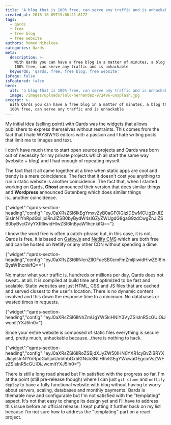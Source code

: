 ```yaml
---
title: 'A blog that is 100% free, can serve any traffic and is unhackable'
created_at: 2018-10-09T19:08:21.817Z
tags:
  - qards
  - free
  - free blog
  - free website
authors: Romeo Mihalcea
categories: Qards
meta:
  description: >-
    With Qards you can have a free blog in a matter of minutes, a blog that is
    100% free, can serve any traffic and is unhackable
  keywords: 'qards, free, free blog, free website'
isPage: false
isFeatured: false
hero:
  alt: 'a blog that is 100% free, can serve any traffic and is unhackable'
  image: /images/uploads/lalo-hernandez-972496-unsplash.jpg
excerpt: >-
  With Qards you can have a free blog in a matter of minutes, a blog that is
  100% free, can serve any traffic and is unhackable
---
```

My initial idea (selling point) with Qards was the widgets that allows publishers to express themselves without restraints. This comes from the fact that I hate WYSIWYG editors with a passion and I hate writing posts that limit me to images and text.

I don't have much time to start open source projects and Qards was born out of necessity for my private projects which all start the same way (website + blog) and I had enough of repeating myself. 

The fact that it all came together at a time when static apps are cool and trendy is a mere coincidence. The fact that it doesn't cost you anything to run a static website is another coincidence. The fact that, when I started working on Qards, **Ghost** announced their version that does similar things and **Wordpress** announced Gutenberg which does similar things is...another coincidence. 

{"widget":"qards-section-heading","config":"eyJ0aXRsZSI6IkEgYmxvZyB0aGF0IGlzIDEwMCUgZnJlZSIsInN1YnRpdGxlIjoiRnJlZSB0byBydW4sIGZyZWUgdG8gaG9zdCwgZnJlZSB0byBvcGVyYXRlIiwidHlwZSI6InByaW1hcnkifQ=="}

I know the word free is often a catch-phrase but, in this case, it is not. Qards is free, it is based on [GatbyJs](https://www.gatsbyjs.org/) and [Netlify CMS](https://www.netlifycms.org/) which are both free and can be hosted on Netlify or any other CDN without spending a dime.

{"widget":"qards-section-heading","config":"eyJ0aXRsZSI6IlNlcnZlIGFueSB0cmFmZmljIiwidHlwZSI6InByaW1hcnkifQ=="}

No matter what your traffic is, hundreds or millions per day, Qards does not sweat...at all. It is compiled at build time and optimized to be fast and scalable. Static websites are just HTML, CSS and JS files that are cached and served closest to the user's location. There is no dynamic content involved and this down the response time to a minimum. No databases or wasted times in requests.

{"widget":"qards-section-heading","config":"eyJ0aXRsZSI6IlNhZmUgYW5kIHNlY3VyZSIsInR5cGUiOiJwcmltYXJ5In0="}

Since your entire website is composed of static files everything is secure and, pretty much, unhackable because...there is nothing to hack.

{"widget":"qards-section-heading","config":"eyJ0aXRsZSI6IlRoZSBjdXJyZW50IHN0YXR1cyBvZiBRYXJkcyIsInN1YnRpdGxlIjoiUmVhbGx5IGNsb3NlIHRvIGEgYWxwaGEgcmVsZWFzZSIsInR5cGUiOiJwcmltYXJ5In0="}

There is still a long road ahead but I'm satisfied with the progress so far. I'm at the point (still pre-release though) where I can just `git clone` and `netlify deploy` to have a fully functional website with blog without having to worry about servers, scaling, databases and monthly payments. Qards is themable now and configurable but I'm not satisfied with the "templating" aspect. It's not that easy to change its design yet and I'll have to address this issue before an official release. I kept putting it further back on my list because I'm not sure how to address the "templating" part on a react project.
